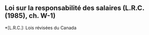 ## Loi sur la responsabilité des salaires (L.R.C. (1985), ch. W-1)
  *[L.R.C.]: Lois révisées du Canada
